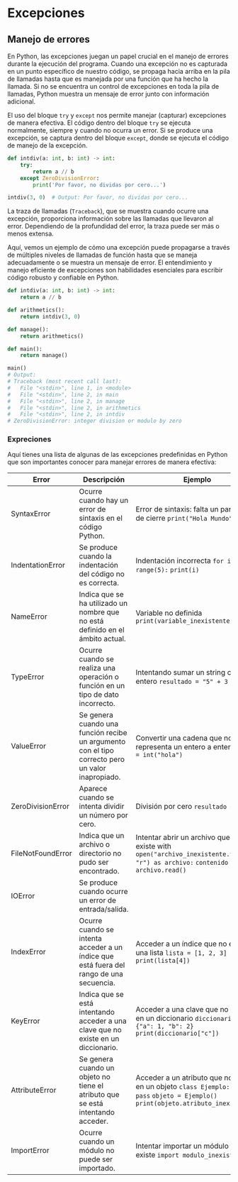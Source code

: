 # Excepciones

## Manejo de errores
En Python, las excepciones juegan un papel crucial en el manejo de errores durante la ejecución del programa. Cuando una excepción no es capturada en un punto específico de nuestro código, se propaga hacia arriba en la pila de llamadas hasta que es manejada por una función que ha hecho la llamada. Si no se encuentra un control de excepciones en toda la pila de llamadas, Python muestra un mensaje de error junto con información adicional.

El uso del bloque `try` y `except` nos permite manejar (capturar) excepciones de manera efectiva. El código dentro del bloque `try` se ejecuta normalmente, siempre y cuando no ocurra un error. Si se produce una excepción, se captura dentro del bloque `except`, donde se ejecuta el código de manejo de la excepción.

```python
def intdiv(a: int, b: int) -> int:
    try:
        return a // b
    except ZeroDivisionError:
        print('Por favor, no dividas por cero...')

intdiv(3, 0)  # Output: Por favor, no dividas por cero...
```

La traza de llamadas (`Traceback`), que se muestra cuando ocurre una excepción, proporciona información sobre las llamadas que llevaron al error. Dependiendo de la profundidad del error, la traza puede ser más o menos extensa.

Aquí, vemos un ejemplo de cómo una excepción puede propagarse a través de múltiples niveles de llamadas de función hasta que se maneja adecuadamente o se muestra un mensaje de error. El entendimiento y manejo eficiente de excepciones son habilidades esenciales para escribir código robusto y confiable en Python.

```python
def intdiv(a: int, b: int) -> int:
    return a // b

def arithmetics():
    return intdiv(3, 0)

def manage():
    return arithmetics()

def main():
    return manage()

main()
# Output:
# Traceback (most recent call last):
#   File "<stdin>", line 1, in <module>
#   File "<stdin>", line 2, in main
#   File "<stdin>", line 2, in manage
#   File "<stdin>", line 2, in arithmetics
#   File "<stdin>", line 2, in intdiv
# ZeroDivisionError: integer division or modulo by zero
```

### Expreciones
Aquí tienes una lista de algunas de las excepciones predefinidas en Python que son importantes conocer para manejar errores de manera efectiva:

| Error        | Descripción       | Ejemplo       |
|---|---|---|
| SyntaxError         | Ocurre cuando hay un error de sintaxis en el código Python.            | Error de sintaxis: falta un paréntesis de cierre `print("Hola Mundo")`          |
| IndentationError    | Se produce cuando la indentación del código no es correcta.          | Indentación incorrecta `for i in range(5):` `print(i)`             |
| NameError           | Indica que se ha utilizado un nombre que no está definido en el ámbito actual.          | Variable no definida `print(variable_inexistente)`     |
| TypeError           | Ocurre cuando se realiza una operación o función en un tipo de dato incorrecto.        | Intentando sumar un string con un entero `resultado = "5" + 3`             |
| ValueError          | Se genera cuando una función recibe un argumento con el tipo correcto pero un valor inapropiado.         | Convertir una cadena que no representa un entero a entero `entero = int("hola")`                    |
| ZeroDivisionError   | Aparece cuando se intenta dividir un número por cero.      | División por cero `resultado = 5 / 0`                                                              |
| FileNotFoundError  | Indica que un archivo o directorio no pudo ser encontrado.         | Intentar abrir un archivo que no existe with `open("archivo_inexistente.txt", "r") as archivo:` `contenido = archivo.read()` |
| IOError             | Se produce cuando ocurre un error de entrada/salida.            |    |
| IndexError          | Ocurre cuando se intenta acceder a un índice que está fuera del rango de una secuencia.          | Acceder a un índice que no existe en una lista `lista = [1, 2, 3]` `print(lista[4])`                  |
| KeyError            | Indica que se está intentando acceder a una clave que no existe en un diccionario.             | Acceder a una clave que no existe en un diccionario `diccionario = {"a": 1, "b": 2}` `print(diccionario["c"])`               |
| AttributeError     | Se genera cuando un objeto no tiene el atributo que se está intentando acceder.              |  Acceder a un atributo que no existe en un objeto `class Ejemplo:     pass` `objeto = Ejemplo()` `print(objeto.atributo_inexistente)`               |
| ImportError        | Ocurre cuando un módulo no puede ser importado.              | Intentar importar un módulo que no existe `import modulo_inexistente`              |
